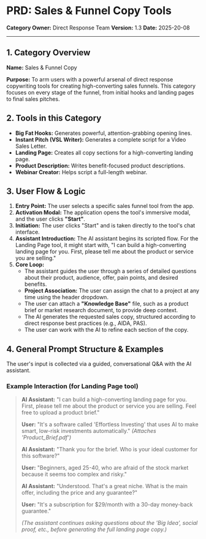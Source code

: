 
# PRD: Sales & Funnel Copy Tools

**Category Owner:** Direct Response Team
**Version:** 1.3
**Date:** 2025-20-08

---

## 1. Category Overview

**Name:** Sales & Funnel Copy

**Purpose:** To arm users with a powerful arsenal of direct response copywriting tools for creating high-converting sales funnels. This category focuses on every stage of the funnel, from initial hooks and landing pages to final sales pitches.

## 2. Tools in this Category

- **Big Fat Hooks:** Generates powerful, attention-grabbing opening lines.
- **Instant Pitch (VSL Writer):** Generates a complete script for a Video Sales Letter.
- **Landing Page:** Creates all copy sections for a high-converting landing page.
- **Product Description:** Writes benefit-focused product descriptions.
- **Webinar Creator:** Helps script a full-length webinar.

## 3. User Flow & Logic

1.  **Entry Point:** The user selects a specific sales funnel tool from the app.
2.  **Activation Modal:** The application opens the tool's immersive modal, and the user clicks **"Start"**.
3.  **Initiation:** The user clicks "Start" and is taken directly to the tool's chat interface.
4.  **Assistant Introduction:** The AI assistant begins its scripted flow. For the Landing Page tool, it might start with, "I can build a high-converting landing page for you. First, please tell me about the product or service you are selling."
5.  **Core Loop:**
    - The assistant guides the user through a series of detailed questions about their product, audience, offer, pain points, and desired benefits.
    - **Project Association:** The user can assign the chat to a project at any time using the header dropdown.
    - The user can attach a **"Knowledge Base"** file, such as a product brief or market research document, to provide deep context.
    - The AI generates the requested sales copy, structured according to direct response best practices (e.g., AIDA, PAS).
    - The user can work with the AI to refine each section of the copy.

## 4. General Prompt Structure & Examples

The user's input is collected via a guided, conversational Q&A with the AI assistant.

### Example Interaction (for Landing Page tool)

> **AI Assistant:** "I can build a high-converting landing page for you. First, please tell me about the product or service you are selling. Feel free to upload a product brief."
>
> **User:** "It's a software called 'Effortless Investing' that uses AI to make smart, low-risk investments automatically." *(Attaches 'Product_Brief.pdf')*
>
> **AI Assistant:** "Thank you for the brief. Who is your ideal customer for this software?"
>
> **User:** "Beginners, aged 25-40, who are afraid of the stock market because it seems too complex and risky."
>
> **AI Assistant:** "Understood. That's a great niche. What is the main offer, including the price and any guarantee?"
>
> **User:** "It's a subscription for $29/month with a 30-day money-back guarantee."
>
> *(The assistant continues asking questions about the 'Big Idea', social proof, etc., before generating the full landing page copy.)*
